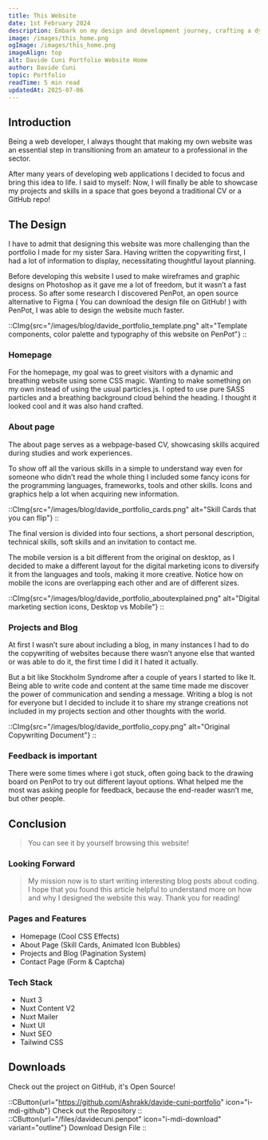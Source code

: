 ```yaml
---
title: This Website
date: 1st February 2024
description: Embark on my design and development journey, crafting a dynamic portfolio with unique style. Learn about the design challenges and solutions. Explore now!
image: /images/this_home.png
ogImage: /images/this_home.png
imageAlign: top
alt: Davide Cuni Portfolio Website Home
author: Davide Cuni
topic: Portfolio
readTime: 5 min read
updatedAt: 2025-07-06
---
```


## Introduction

Being a web developer, I always thought that making my own website was an essential step in transitioning from an amateur to a professional in the sector.

After many years of developing web applications I decided to focus and bring this idea to life. I said to myself: Now, I will finally be able to showcase my projects and skills in a space that goes beyond a traditional CV or a GitHub repo!

## The Design

I have to admit that designing this website was more challenging than the portfolio I made for my sister Sara. Having written the copywriting first, I had a lot of information to display, necessitating thoughtful layout planning.

Before developing this website I used to make wireframes and graphic designs on Photoshop as it gave me a lot of freedom, but it wasn’t a fast process. So after some research I discovered PenPot, an open source alternative to Figma ( You can download the design file on GitHub! ) with PenPot, I was able to design the website much faster.

::CImg{src="/images/blog/davide_portfolio_template.png" alt="Template components, color palette and typography of this website on PenPot"}
::

### Homepage

For the homepage, my goal was to greet visitors with a dynamic and breathing website using some CSS magic. Wanting to make something on my own instead of using the usual particles.js. I opted to use  pure SASS particles and a breathing background cloud behind the heading. I thought it looked cool and it was also hand crafted.

### About page

The about page serves as a webpage-based CV, showcasing skills acquired during studies and work experiences.

To show off all the various skills in a simple to understand way even for someone who didn’t read the whole thing I included some fancy icons for the programming languages, frameworks, tools and other skills. Icons and graphics help a lot when acquiring new information.

::CImg{src="/images/blog/davide_portfolio_cards.png" alt="Skill Cards that you can flip"}
::

The final version is divided into four sections, a short personal description, technical skills, soft skills and an invitation to contact me.

The mobile version is a bit different from the original on desktop, as I decided to make a different layout for the digital marketing icons to diversify it from the languages and tools, making it more creative. Notice how on mobile the icons are overlapping each other and are of different sizes.

::CImg{src="/images/blog/davide_portfolio_aboutexplained.png" alt="Digital marketing section icons, Desktop vs Mobile"}
::

### Projects and Blog

At first I wasn’t sure about including a blog, in many instances I had to do the copywriting of websites because there wasn’t anyone else that wanted or was able to do it, the first time I did it I hated it actually.

But a bit like Stockholm Syndrome after a couple of years I started to like It. Being able to write code and content at the same time made me discover the power of communication and sending a message.
Writing a blog is not for everyone but I decided to include it to share my strange creations not included in my projects section and other thoughts with the world.

::CImg{src="/images/blog/davide_portfolio_copy.png" alt="Original Copywriting Document"}
::

### Feedback is important

There were some times where i got stuck, often going back to the drawing board on PenPot to try out different layout options. What helped me the most was asking people for feedback, because the end-reader wasn’t me, but other people.

## Conclusion

> You can see it by yourself browsing this website!

### Looking Forward

> My mission now is to start writing interesting blog posts about coding. I hope that you found this article helpful to understand more on how and why I designed the website this way. Thank you for reading!

### Pages and Features

- Homepage (Cool CSS Effects)
- About Page (Skill Cards, Animated Icon Bubbles)
- Projects and Blog (Pagination System)
- Contact Page (Form & Captcha)

### Tech Stack

- Nuxt 3
- Nuxt Content V2
- Nuxt Mailer
- Nuxt UI
- Nuxt SEO
- Tailwind CSS

## Downloads

Check out the project on GitHub, it's Open Source!

::CButton{url="https://github.com/Ashrakk/davide-cuni-portfolio" icon="i-mdi-github"}
Check out the Repository
::
::CButton{url="/files/davidecuni.penpot" icon="i-mdi-download" variant="outline"}
Download Design File
::
